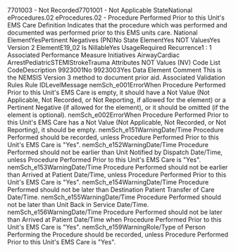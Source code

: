 

7701003 - Not Recorded7701001 - Not Applicable
StateNational
eProcedures.02
eProcedures.02 - Procedure Performed Prior to this Unit's EMS Care
Definition
Indicates that the procedure which was performed and documented was performed prior to this EMS units
care.
National ElementYesPertinent Negatives (PN)No
State ElementYes
NOT ValuesYes
Version 2 ElementE19_02
Is NillableYes
UsageRequired
Recurrence1 : 1
Associated Performance Measure Initiatives
AirwayCardiac ArrestPediatricSTEMIStrokeTrauma
Attributes
NOT Values (NV)
Code List
CodeDescription
9923001No
9923003Yes
Data Element Comment
This is the NEMSIS Version 3 method to document prior aid.
Associated Validation Rules
Rule IDLevelMessage
nemSch_e001ErrorWhen Procedure Performed Prior to this Unit's EMS Care is empty, it should have a Not Value
(Not Applicable, Not Recorded, or Not Reporting, if allowed for the element) or a Pertinent
Negative (if allowed for the element), or it should be omitted (if the element is optional).
nemSch_e002ErrorWhen Procedure Performed Prior to this Unit's EMS Care has a Not Value (Not Applicable, Not
Recorded, or Not Reporting), it should be empty.
nemSch_e151WarningDate/Time Procedure Performed should be recorded, unless Procedure Performed Prior to this
Unit's EMS Care is "Yes".
nemSch_e152WarningDate/Time Procedure Performed should not be earlier than Unit Notified by Dispatch Date/Time,
unless Procedure Performed Prior to this Unit's EMS Care is "Yes".
nemSch_e153WarningDate/Time Procedure Performed should not be earlier than Arrived at Patient Date/Time, unless
Procedure Performed Prior to this Unit's EMS Care is "Yes".
nemSch_e154WarningDate/Time Procedure Performed should not be later than Destination Patient Transfer of Care
Date/Time.
nemSch_e155WarningDate/Time Procedure Performed should not be later than Unit Back in Service Date/Time.
nemSch_e156WarningDate/Time Procedure Performed should not be later than Arrived at Patient Date/Time when
Procedure Performed Prior to this Unit's EMS Care is "Yes".
nemSch_e159WarningRole/Type of Person Performing the Procedure should be recorded, unless Procedure
Performed Prior to this Unit's EMS Care is "Yes".